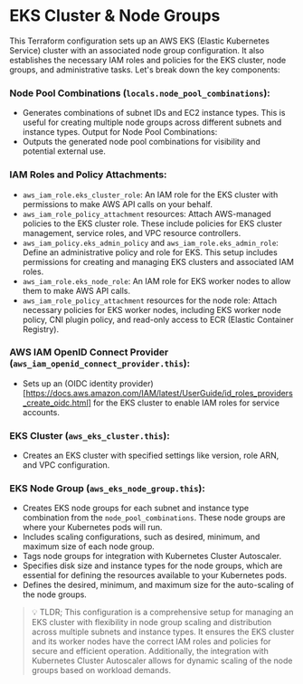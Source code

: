 # EKS Cluster & Node Groups

This Terraform configuration sets up an AWS EKS (Elastic Kubernetes Service) cluster with an associated node group configuration. It also establishes the necessary IAM roles and policies for the EKS cluster, node groups, and administrative tasks. Let's break down the key components:

### Node Pool Combinations (`locals.node_pool_combinations`):
- Generates combinations of subnet IDs and EC2 instance types. This is useful for creating multiple node groups across different subnets and instance types.
Output for Node Pool Combinations:
- Outputs the generated node pool combinations for visibility and potential external use.


### IAM Roles and Policy Attachments:
- `aws_iam_role.eks_cluster_role`: An IAM role for the EKS cluster with permissions to make AWS API calls on your behalf.
- `aws_iam_role_policy_attachment` resources: Attach AWS-managed policies to the EKS cluster role. These include policies for EKS cluster management, service roles, and VPC resource controllers.
- `aws_iam_policy.eks_admin_policy` and `aws_iam_role.eks_admin_role`: Define an administrative policy and role for EKS. This setup includes permissions for creating and managing EKS clusters and associated IAM roles.
- `aws_iam_role.eks_node_role`: An IAM role for EKS worker nodes to allow them to make AWS API calls.
- `aws_iam_role_policy_attachment` resources for the node role: Attach necessary policies for EKS worker nodes, including EKS worker node policy, CNI plugin policy, and read-only access to ECR (Elastic Container Registry).

### AWS IAM OpenID Connect Provider (`aws_iam_openid_connect_provider.this`):
- Sets up an (OIDC identity provider)[https://docs.aws.amazon.com/IAM/latest/UserGuide/id_roles_providers_create_oidc.html] for the EKS cluster to enable IAM roles for service accounts.

### EKS Cluster (`aws_eks_cluster.this`):
- Creates an EKS cluster with specified settings like version, role ARN, and VPC configuration.

### EKS Node Group (`aws_eks_node_group.this`):
- Creates EKS node groups for each subnet and instance type combination from the `node_pool_combinations`. These node groups are where your Kubernetes pods will run.
- Includes scaling configurations, such as desired, minimum, and maximum size of each node group.
- Tags node groups for integration with Kubernetes Cluster Autoscaler.
- Specifies disk size and instance types for the node groups, which are essential for defining the resources available to your Kubernetes pods.
- Defines the desired, minimum, and maximum size for the auto-scaling of the node groups.

> 💡 TLDR; This configuration is a comprehensive setup for managing an EKS cluster with flexibility in node group scaling and distribution across multiple subnets and instance types. It ensures the EKS cluster and its worker nodes have the correct IAM roles and policies for secure and efficient operation. Additionally, the integration with Kubernetes Cluster Autoscaler allows for dynamic scaling of the node groups based on workload demands.





